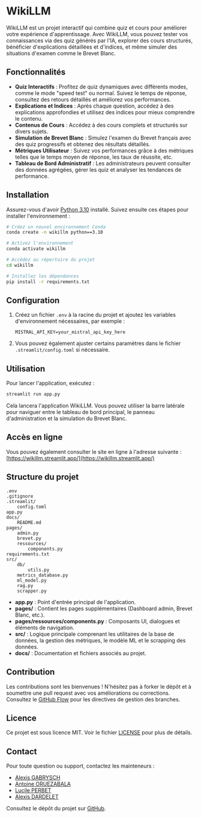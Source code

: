 # WikiLLM

WikiLLM est un projet interactif qui combine quiz et cours pour améliorer votre expérience d'apprentissage. Avec WikiLLM, vous pouvez tester vos connaissances via des quiz générés par l'IA, explorer des cours structurés, bénéficier d'explications détaillées et d'indices, et même simuler des situations d'examen comme le Brevet Blanc.

## Fonctionnalités

- **Quiz Interactifs** : Profitez de quiz dynamiques avec différents modes, comme le mode "speed test" ou normal. Suivez le temps de réponse, consultez des retours détaillés et améliorez vos performances.
- **Explications et Indices** : Après chaque question, accédez à des explications approfondies et utilisez des indices pour mieux comprendre le contenu.
- **Contenus de Cours** : Accédez à des cours complets et structurés sur divers sujets.
- **Simulation de Brevet Blanc** : Simulez l'examen du Brevet français avec des quiz progressifs et obtenez des résultats détaillés.
- **Métriques Utilisateur** : Suivez vos performances grâce à des métriques telles que le temps moyen de réponse, les taux de réussite, etc.
- **Tableau de Bord Administratif** : Les administrateurs peuvent consulter des données agrégées, gérer les quiz et analyser les tendances de performance.

## Installation

Assurez-vous d'avoir [Python 3.10](https://www.python.org/downloads/release/python-310/) installé. Suivez ensuite ces étapes pour installer l'environnement :

```bash
# Créez un nouvel environnement Conda
conda create -n wikillm python==3.10

# Activez l'environnement
conda activate wikillm

# Accédez au répertoire du projet
cd wikillm

# Installez les dépendances
pip install -r requirements.txt
```

## Configuration

1. Créez un fichier `.env` à la racine du projet et ajoutez les variables d'environnement nécessaires, par exemple :

   ```
   MISTRAL_API_KEY=your_mistral_api_key_here
   ```

2. Vous pouvez également ajuster certains paramètres dans le fichier `.streamlit/config.toml` si nécessaire.

## Utilisation

Pour lancer l'application, exécutez :

```bash
streamlit run app.py
```

Cela lancera l'application WikiLLM. Vous pouvez utiliser la barre latérale pour naviguer entre le tableau de bord principal, le panneau d'administration et la simulation du Brevet Blanc.

## Accès en ligne

Vous pouvez également consulter le site en ligne à l'adresse suivante : [https://wikillm.streamlit.app/](https://wikillm.streamlit.app/)

## Structure du projet

```
.env
.gitignore
.streamlit/
    config.toml
app.py
docs/
    README.md
pages/
    admin.py
    brevet.py
    ressources/
        components.py
requirements.txt
src/
    db/
        utils.py
    metrics_database.py
    ml_model.py
    rag.py
    scrapper.py
```

- **app.py** : Point d'entrée principal de l'application.
- **pages/** : Contient les pages supplémentaires (Dashboard admin, Brevet Blanc, etc.).
- **pages/ressources/components.py** : Composants UI, dialogues et éléments de navigation.
- **src/** : Logique principale comprenant les utilitaires de la base de données, la gestion des métriques, le modèle ML et le scrapping des données.
- **docs/** : Documentation et fichiers associés au projet.

## Contribution

Les contributions sont les bienvenues ! N'hésitez pas à forker le dépôt et à soumettre une pull request avec vos améliorations ou corrections. Consultez le [GitHub Flow](https://guides.github.com/introduction/flow/) pour les directives de gestion des branches.

## Licence

Ce projet est sous licence MIT. Voir le fichier [LICENSE](LICENSE) pour plus de détails.

## Contact

Pour toute question ou support, contactez les mainteneurs :

- [Alexis GABRYSCH](https://github.com/AlexisGabrysch)
- [Antoine ORUEZABALA](https://github.com/AntoineORUEZABALA)
- [Lucile PERBET](https://github.com/lucilecpp)
- [Alexis DARDELET](https://github.com/AlexisDardelet)

Consultez le dépôt du projet sur [GitHub](https://github.com/AlexisGabrysch/wikillm).
